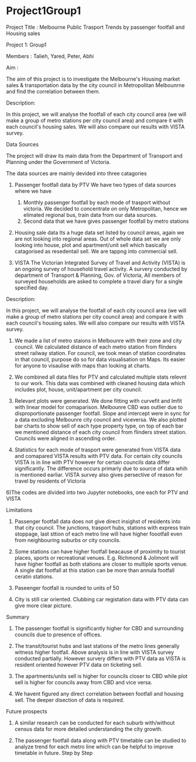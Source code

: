 # Project1Group1
Project Title : Melbourne Public Trasport Trends by passenger footfall and Housing sales

Project 1: Group1

Members : Talieh, Yared, Peter, Abhi

Aim :

The aim of this project is to investigate the Melbourne's Housing market sales & transportation data by the city council in Metropolitan Melbounrne and find the correlation between them.

Description:

In this project, we will analyse the footfall of each city council area (we will make a group of metro stations per city council area) and compare it with each council's housing sales. We will also compare our results with VISTA survey.

Data Sources

The project will draw its main data from the Department of Transport and Planning under the Government of Victoria.

The data sources are mainly devided into three catagories

1) Passenger footfall data by PTV
   We have two types of data sources where we have
   1) Monthly passenger footfall by each mode of trasport without victoria. We decided to concentrate on only Metropolitan, hence we elimated regional bus, train data from our data   sources.
   2) Second data that we have gives passenger footfall by metro stations

2) Housing sale data
   Its a huge data set listed by council areas, again we are not looking into regional areas. Out of whole data set we are only looking into house, plot and apartment/unit sell which basically catagorised as resedentail sell. We are tappng into commercial sell.

3) VISTA
  The Victorian Integrated Survey of Travel and Activity (VISTA) is an ongoing survey of household travel activity. A survery conducted by department of Transport & Planning, Gov. of Victoria, All members of surveyed households are asked to complete a travel diary for a single specified day.

Description:

In this project, we will analyse the footfall of each city council area (we will make a group of metro stations per city council area) and compare it with each council's housing sales. We will also compare our results with VISTA survey.

1) We made a list of metro staions in Melbounre with their zone and city council. We calculated distance of each metro station from flinders street railway station. For council, we took mean of station coordinates in that council, purpose do so for data visualisation on Maps. Its easier for anyone to visaulise with maps than looking at charts.

2) We combined all data files for PTV and calculated multiple stats relevnt to our work. This data was combined with cleaned housing data which includes plot, house, unit/apartment per city council.

3) Relevant plots were generated. We done fitting with curvefit and lmfit with linear model for comaparison. Melbounre CBD was outlier due to disproportionate passenger footfall. Slope and intercept were in sync for a data excluding Melbounre city council and viceversa. We also plotted bar charts to show sell of each type property type, on top of each bar we mentioned distance of each city council from flinders street station. Councils were aligned in ascending order.

5) Statistics for each mode of trasport were generated from VISTA data and comapared VISTA results with PTV data. For certain city councils VISTA is in line with PTV however for certain councils data differ significantly. The difference occurs primarly due to source of data whih is mentioned earliar. VISTA survey also gives persective of reason for travel by residents of Victoria

6)The codes are divided into two Jupyter notebooks, one each for PTV and VISTA

Limitations

1) Passenger footfall data does not give direct insighst of residents into that city council. The junctions, trasport hubs, stations with express train stoppage, last sttion of each metro line will have higher foootfall even from neighbouring suburbs or city councils.

2) Some stations can have higher footfall beacause of proximity to tourist places, sports or recreational venues. E.g. Richmond & Jolimont will have higher footfall as both stations are closer to multiple sports venue. A single dat footfall at this station can be more than annula footfall ceratin stations.

3) Paseenger footfall is rounded to units of 50

4) City is still car oriented. Clubbing car registation data with PTV data can give more clear picture.

Summary

1) The passenger footfall is significantly higher for CBD and surrounding councils due to presence of offices.

2) The transit/tourist hubs and last stations of the metro lines generally witness higher footfall. Above analysis is in line with VISTA survey conducted partially. However survery differs with PTV data as VISTA is resident oriented however PTV data on ticketing sell.

3) The apartments/units sell is higher for councils closer to CBD while plot sell is higher for councils away from CBD and vice versa.

4) We havent figured any direct correlation between footfall and housing sell. The deeper disection of data is required.

Future prospects

1) A similar research can be conducted for each suburb with/without census data for more detailed understanding the city growth.
   
2) The passenger footfall data along with PTV timetable can be studied to analyze trend for each metro line which can be helpful to improve timetable in future.
Step by Step

